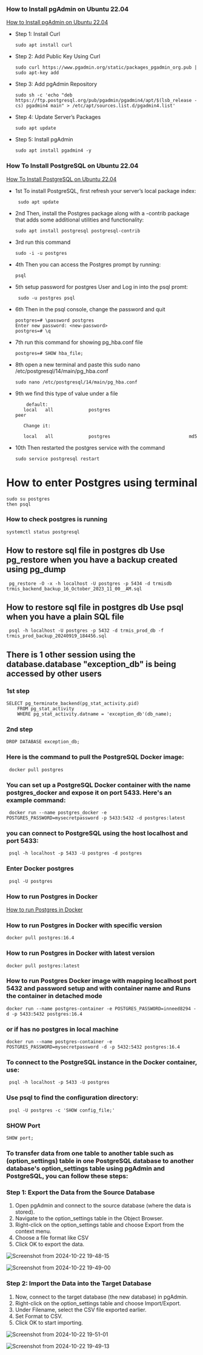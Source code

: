 ### How to Install pgAdmin on Ubuntu 22.04
 [How to Install pgAdmin on Ubuntu 22.04](https://linuxgenie.net/how-to-install-pgadmin-on-ubuntu-22-04/)

  - Step 1: Install Curl
    ```
    sudo apt install curl
    ```
  - Step 2: Add Public Key Using Curl
      ```
      sudo curl https://www.pgadmin.org/static/packages_pgadmin_org.pub | sudo apt-key add
      ```
  - Step 3: Add pgAdmin Repository
      ```
      sudo sh -c 'echo "deb https://ftp.postgresql.org/pub/pgadmin/pgadmin4/apt/$(lsb_release -cs) pgadmin4 main" > /etc/apt/sources.list.d/pgadmin4.list'
      ```
  - Step 4: Update Server’s Packages
      ```
      sudo apt update
      ```
  - Step 5: Install pgAdmin
      ```
      sudo apt install pgadmin4 -y
      ```
  


### How To Install PostgreSQL on Ubuntu 22.04
  [How To Install PostgreSQL on Ubuntu 22.04](https://www.digitalocean.com/community/tutorials/how-to-install-postgresql-on-ubuntu-22-04-quickstart)
   - 1st To install PostgreSQL, first refresh your server’s local package index:
      ```
       sudo apt update
      ```
   - 2nd Then, install the Postgres package along with a -contrib package that adds some additional utilities and functionality:
       ```
       sudo apt install postgresql postgresql-contrib
       ```
   - 3rd run this command
      ```
      sudo -i -u postgres
      ```
   - 4th Then you can access the Postgres prompt by running:
      ```
      psql
      ```
  - 5th setup password for postgres User and Log in into the psql promt:
      ```
       sudo -u postgres psql
      ```
  - 6th Then in the psql console, change the password and quit
      ```
      postgres=# \password postgres
      Enter new password: <new-password>
      postgres=# \q
      ```
  - 7th run this command for showing pg_hba.conf file
      ```
      postgres=# SHOW hba_file;
      ```
  - 8th open a new terminal and paste this sudo nano /etc/postgresql/14/main/pg_hba.conf
      ```
      sudo nano /etc/postgresql/14/main/pg_hba.conf
      ```
  - 9th we find this type of value under a file
      ```
          default:
         local   all             postgres                             peer
      
         Change it: 
      
         local   all             postgres                             md5
      ```
  - 10th Then restarted the postgres service with the command
      ```
      sudo service postgresql restart
      ```
    
# How to enter Postgres using terminal
```
sudo su postgres
then psql
```

### How to check postgres is running
```
systemctl status postgresql
```

## How to restore sql file in postgres db Use pg_restore when you have a backup created using pg_dump
 ```
  pg_restore -O -x -h localhost -U postgres -p 5434 -d trmisdb trmis_backend_backup_16_October_2023_11_00__AM.sql
 ```

## How to restore sql file in postgres db Use psql when you have a plain SQL file
 ```
  psql -h localhost -U postgres -p 5432 -d trmis_prod_db -f trmis_prod_backup_20240919_184456.sql
 ```

## There is 1 other session using the database.database "exception_db" is being accessed by other users
### 1st step
```
SELECT pg_terminate_backend(pg_stat_activity.pid)
    FROM pg_stat_activity
    WHERE pg_stat_activity.datname = 'exception_db'(db_name);
```
### 2nd step
```
DROP DATABASE exception_db;
```
### Here is the command to pull the PostgreSQL Docker image:
 ```
  docker pull postgres
 ```
### You can set up a PostgreSQL Docker container with the name postgres_docker and expose it on port 5433. Here's an example command:
```
 docker run --name postgres_docker -e POSTGRES_PASSWORD=mysecretpassword -p 5433:5432 -d postgres:latest
```
### you can connect to PostgreSQL using the host localhost and port 5433:
```
 psql -h localhost -p 5433 -U postgres -d postgres
```
### Enter Docker postgres
```
 psql -U postgres
```

### How to run Postgres in Docker
  [How to run Postgres in Docker](https://www.docker.com/blog/how-to-use-the-postgres-docker-official-image/)
  
### How to run Postgres in Docker with specific version
 ```
 docker pull postgres:16.4
 ```
### How to run Postgres in Docker with latest version
 ```
 docker pull postgres:latest
 ```

### How to run Postgres Docker image with mapping localhost port 5432 and password setup and with container name and Runs the container in detached mode 
 ```
 docker run --name postgres-container -e POSTGRES_PASSWORD=inneed8294 -d -p 5433:5432 postgres:16.4
 ```
### or if has no postgres in local machine
 ```
 docker run --name postgres-container -e POSTGRES_PASSWORD=mysecretpassword -d -p 5432:5432 postgres:16.4
 ```
### To connect to the PostgreSQL instance in the Docker container, use:
 ```
  psql -h localhost -p 5433 -U postgres
 ```
### Use psql to find the configuration directory:
  ```
   psql -U postgres -c 'SHOW config_file;'  
  ```
### SHOW Port
 ```
 SHOW port;
 ```

### To transfer data from one table to another table such as (option_settings) table in one PostgreSQL database to another database's option_settings table using pgAdmin and PostgreSQL, you can follow these steps:

### Step 1: Export the Data from the Source Database
  1. Open pgAdmin and connect to the source database (where the data is stored).
  2. Navigate to the option_settings table in the Object Browser.
  3. Right-click on the option_settings table and choose Export from the context menu.
  4. Choose a file format like CSV
  5. Click OK to export the data.

![Screenshot from 2024-10-22 19-48-15](https://github.com/user-attachments/assets/084be612-024a-41cb-9fc0-4000b5867f34)


![Screenshot from 2024-10-22 19-49-00](https://github.com/user-attachments/assets/6691e6b9-1831-4ddb-8895-bac9abd146ae)

### Step 2: Import the Data into the Target Database
  1. Now, connect to the target database (the new database) in pgAdmin.
  2. Right-click on the option_settings table and choose Import/Export.
  3. Under Filename, select the CSV file exported earlier.
  4. Set Format to CSV.
  5. Click OK to start importing.

![Screenshot from 2024-10-22 19-51-01](https://github.com/user-attachments/assets/f7213735-0eb8-4e26-ac87-485b7154b2f9)

![Screenshot from 2024-10-22 19-49-13](https://github.com/user-attachments/assets/ee0e5756-a2b5-4538-926a-7e1fc52dffa2)





